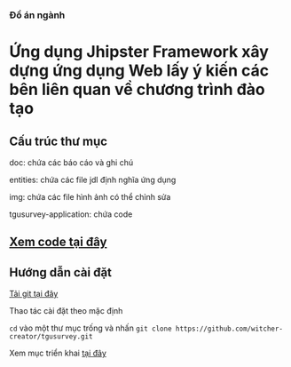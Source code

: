 ### Đồ án ngành 

# Ứng dụng Jhipster Framework xây dựng ứng dụng Web lấy ý kiến các bên liên quan về chương trình đào tạo

## Cấu trúc thư mục

doc: chứa các báo cáo và ghi chú

entities: chứa các file jdl định nghĩa ứng dụng

img: chứa các file hình ảnh có thể chỉnh sửa

tgusurvey-application: chứa code

## [Xem code tại đây](./tgusurvey-application/)

## Hướng dẫn cài đặt
[Tải git tại đây](https://git-scm.com/downloads)

Thao tác cài đặt theo mặc định

`cd` vào một thư mục trống và nhấn `git clone https://github.com/witcher-creator/tgusurvey.git`

Xem mục triển khai [tại đây](./tgusurvey-application/README.md)

